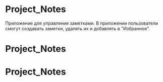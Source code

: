 # Project_Notes
Приложение для управления заметками. В приложении пользователи смогут создавать заметки, удалять их и добавлять в "Избранное".
# Project_Notes
# Project_Notes
